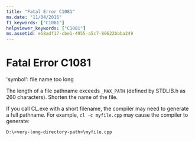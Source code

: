 ```yaml
---
title: "Fatal Error C1081"
ms.date: "11/04/2016"
f1_keywords: ["C1081"]
helpviewer_keywords: ["C1081"]
ms.assetid: e58adf17-cbe1-4955-a5c7-80622bbba249
---
```

# Fatal Error C1081

'symbol': file name too long

The length of a file pathname exceeds `_MAX_PATH` (defined by STDLIB.h as 260 characters). Shorten the name of the file.

If you call CL.exe with a short filename, the compiler may need to generate a full pathname. For example, `cl -c myfile.cpp` may cause the compiler to generate:

```
D:\<very-long-directory-path>\myfile.cpp
```